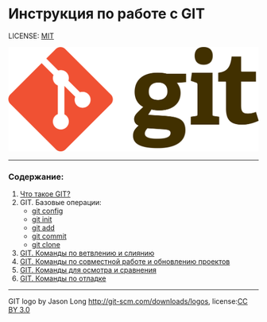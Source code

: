 # Инструкция по работе с GIT

LICENSE: [MIT](./license.md)

![git-logo](/assets/Git-logo.png)

---



### Содержание:
1. [Что такое GIT?](./aboutgit.md)
2. GIT. Базовые операции:    
    - [git config](./config.md)
    - [git init](./init.md)
    - [git add](./add.md)
    - [git commit](./commit.md)
    - [git clone](./clone.md)
3. [GIT. Команды по ветвлению и слиянию](./comandofbranching.md)
4. [GIT. Команды по совместной работе и обновлению проектов](./comandofcollaboration.md)
5. [GIT. Команды для осмотра и сравнения](./comandofcompare.md)
6. [GIT. Команды по отладке](./comandofdebug.md)
---

GIT logo by Jason Long http://git-scm.com/downloads/logos, license:[CC BY 3.0](https://creativecommons.org/licenses/by/3.0/)